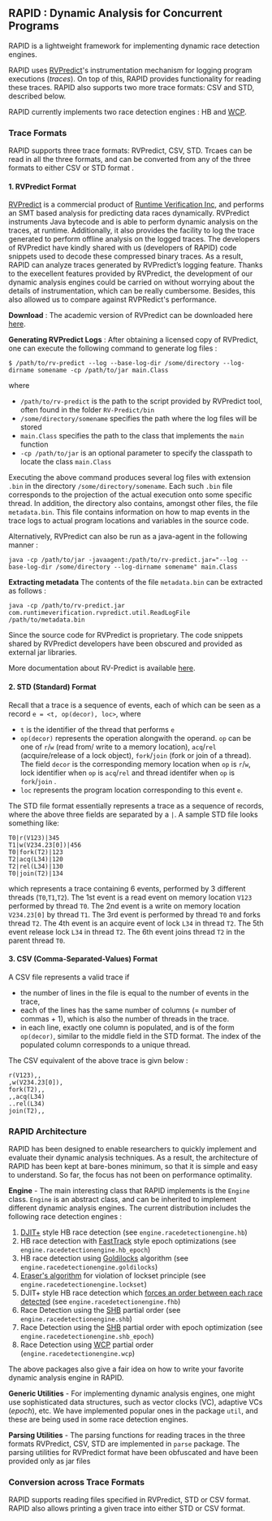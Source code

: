 ## RAPID : Dynamic Analysis for Concurrent Programs

RAPID is a lightweight framework for implementing dynamic race detection engines.

RAPID uses [RVPredict][2]'s instrumentation
mechanism for logging program executions (_traces_). On top of this, RAPID provides functionality for reading these traces. RAPID also supports two more trace formats: CSV and STD, described below.

RAPID currently implements two race detection engines : HB and [WCP][1].

### Trace Formats

RAPID supports three trace formats: RVPredict, CSV, STD. Trcaes can be read in all the three formats, and can be converted from any of the three formats to either CSV or STD format .

#### 1. RVPredict Format
[RVPredict][2] is a commercial product of [Runtime Verification Inc][3], and performs an SMT based analysis for predicting data races dynamically. RVPredict instruments Java bytecode and is able to perform dynamic analysis on the traces, at runtime. Additionally, it also provides the facility to log the trace generated to perform offline analysis on the logged traces. The developers of RVPredict have kindly shared with us (developers of RAPID) code snippets used to decode these compressed binary traces. As a result,
RAPID can analyze traces generated by RVPredict’s logging feature.
Thanks to the execellent features provided by RVPredict, the development of our dynamic analysis engines could be carried on without worrying about the details of instrumentation, which can be really cumbersome. Besides, this also allowed us to compare against RVPRedict's performance.

**Download** : The academic version of RVPredict can be downloaded here [here](https://runtimeverification.com/predict/download/?v=1.8.4).

**Generating RVPredict Logs** : After obtaining a licensed copy of RVPredict, one can execute the following command to generate log files :

```
$ /path/to/rv-predict --log --base-log-dir /some/directory --log-dirname somename -cp /path/to/jar main.Class
```
where 
* `/path/to/rv-predict` is the path to the script provided by RVPredict tool, often found in the folder `RV-Predict/bin`
* `/some/directory/somename` specifies the path where the log files will be stored
* `main.Class` specifies the path to the class that implements the `main` function
* `-cp /path/to/jar` is an optional parameter to specify the classpath to locate the class `main.Class`

Executing the above command produces several log files with extension `.bin` in the directory `/some/directory/somename`. Each such `.bin` file corresponds to the projection of the actual execution onto some specific thread. In addition, the directory also contains, amongst other files, the file `metadata.bin`. This file contains information on how to map events in the trace logs to actual program locations and variables in the source code.

Alternatively, RVPredict can also be run as a java-agent in the following manner :
```
java -cp /path/to/jar -javaagent:/path/to/rv-predict.jar="--log --base-log-dir /some/directory --log-dirname somename" main.Class
```

**Extracting metadata**
The contents of the file `metadata.bin` can be extracted as follows :
```
java -cp /path/to/rv-predict.jar com.runtimeverification.rvpredict.util.ReadLogFile /path/to/metadata.bin
```

Since the source code for RVPredict is proprietary. The code snippets shared by RVPredict developers have been obscured and provided as external jar libraries.

More documentation about RV-Predict is available [here][4].

#### 2. STD (Standard) Format

Recall that a trace is a sequence of events, each of which can be seen as a record `e = <t, op(decor), loc>`, where 
* `t` is the identifier of the thread that performs `e`
* `op(decor)` represents the operation alongwith the operand. `op` can be one of `r`/`w` (read from/ write to a memory location), `acq`/`rel` (acquire/release of a lock object), `fork`/`join` (fork or join of a thread). The field `decor` is the corresponding memory location when `op` is `r`/`w`, lock identifier when `op` is `acq`/`rel` and thread identifer when `op` is `fork`/`join` .
* `loc` represents the program location corresponding to this event `e`.

The STD file format essentially represents a trace as a sequence of records, where the above three fields are separated by a `|`. A sample STD file looks something like:
```
T0|r(V123)|345
T1|w(V234.23[0])|456
T0|fork(T2)|123
T2|acq(L34)|120
T2|rel(L34)|130
T0|join(T2)|134

```
which represents a trace containing 6 events, performed by 3 different threads (`T0`,`T1`,`T2`). The 1st event is a read event on memory location `V123` performed by thread `T0`. The 2nd event is a write on memory location `V234.23[0]` by thread `T1`.
The 3rd event is performed by thread `T0` and forks thread `T2`.
The 4th event is an acquire event of lock `L34` in thread `T2`.
The 5th event release lock `L34` in thread `T2`.
The 6th event joins thread `T2` in the parent thread `T0`.

#### 3. CSV (Comma-Separated-Values) Format

A CSV file represents a valid trace if
* the number of lines in the file is equal to the number of events in the trace,
* each of the lines has the same number of columns (= number of commas + 1), which is also the number of threads in the trace.
* in each line, exactly one column is populated, and is of the form `op(decor)`, similar to the middle field in the STD format. The index of the populated column corresponds to a unique thread.

The CSV equivalent of the above trace is givn below :
```
r(V123),,
,w(V234.23[0]),
fork(T2),,
,,acq(L34)
..rel(L34)
join(T2),,
```

### RAPID Architecture

RAPID has been designed to enable researchers to quickly implement and evaluate their dynamic analysis techniques. As a result, the architecture of RAPID has been kept at bare-bones minimum, so that it is simple and easy to understand.
So far, the focus has not been on performance optimality.

**Engine** - The main interesting class that RAPID implements is the `Engine` class.
`Engine` is an abstract class, and can be inherited to implement different dynamic analysis engines. 
The current distribution includes the following race detection engines :
1. [DJIT+][5] style HB race detection (see `engine.racedetectionengine.hb`)
2. HB race detection with [FastTrack][6] style epoch optimizations (see `engine.racedetectionengine.hb_epoch`)
3. HB race detection using [Goldilocks][7] algorithm (see `engine.racedetectionengine.goldilocks`)
4. [Eraser's algorithm][8] for violation of lockset principle (see `engine.racedetectionengine.lockset`)
5. DJIT+ style HB race detection which [forces an order between each race detected][9] (see `engine.racedetectionengine.fhb`) 
6. Race Detection using the [SHB][9] partial order (see `engine.racedetectionengine.shb`)
7. Race Detection using the [SHB][9] partial order with epoch optimization (see `engine.racedetectionengine.shb_epoch`)
8. Race Detection using [WCP][1] partial order (`engine.racedetectionengine.wcp`)

The above packages also give a fair idea on how to write your favorite dynamic analysis engine in RAPID.

**Generic Utilities** - For implementing dynamic analysis engines, one might use sophisticated data structures, such as vector clocks (VC), adaptive VCs (_epoch_), etc. We have implemented popular ones in the package `util`, and these are being used in some race detection engines.

**Parsing Utilities** - The parsing functions for reading traces in the three formats RVPredict, CSV, STD are implemented in `parse` package. The parsing utilities for RVPredict format have been obfuscated and have been provided only as jar files

### Conversion across Trace Formats

RAPID supports reading files specified in RVPredict, STD or CSV format. RAPID also allows printing a given trace into either STD or CSV format.

[1]: https://dl.acm.org/citation.cfm?id=3062374
[2]: https://runtimeverification.com/predict/
[3]: https://runtimeverification.com/
[4]: https://runtimeverification.com/predict/1.8.3/docs/
[5]: https://dl.acm.org/citation.cfm?id=781529
[6]: https://dl.acm.org/citation.cfm?id=1542490
[7]: https://dl.acm.org/citation.cfm?id=1250762
[8]: https://dl.acm.org/citation.cfm?id=265927
[9]: http://umathur3.web.engr.illinois.edu/papers/shb-oopsla2018.pdf
